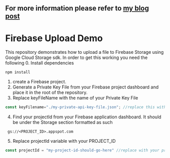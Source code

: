 ## For more information please refer to [my blog post](https://mzmuse.com/blog/how-to-upload-to-firebase-storage-in-node)

# Firebase Upload Demo
This repository demonstrates how to upload a file to Firebase Storage using Google Cloud Storage sdk.
In order to get this working you need the following
0. Install dependencies
```
npm install
```
1. create a Firebase project.
2. Generate a Private Key File from your Firebase project dashboard and place it in the root of the repository.
3. Replace keyFileName with the name of your Private Key File
```javascript
const keyFilename="./my-private-api-key-file.json"; //replace this with api key file
```
4. Find your projectId from your Firebase application dashboard. It should be under the Storage section formatted as such
```
 gs://<PROJECT_ID>.appspot.com
```
5. Replace projectId variable with your PROJECT_ID
```javascript
const projectId = "my-project-id-should-go-here" //replace with your project id
```